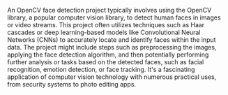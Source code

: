 An OpenCV face detection project typically involves using the OpenCV library,
a popular computer vision library, to detect human faces in images or video streams.
This project often utilizes techniques such as Haar cascades or deep learning-based models like Convolutional Neural Networks (CNNs) to accurately locate and identify faces within the input data.
The project might include steps such as preprocessing the images, applying the face detection algorithm, and then potentially performing further analysis or tasks based on the detected faces, 
such as facial recognition, emotion detection, or face tracking.
It's a fascinating application of computer vision technology with numerous practical uses, from security systems to photo editing apps.
